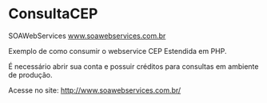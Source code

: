 # ConsultaCEP
SOAWebServices www.soawebservices.com.br

Exemplo de como consumir o webservice CEP Estendida em PHP.

É necessário abrir sua conta e possuir créditos para consultas em ambiente de produção.

Acesse no site: http://www.soawebservices.com.br/

